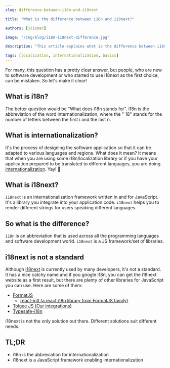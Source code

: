 ```yaml
---
slug: difference-between-i18n-and-i18next

title: "What is the difference between i18n and i18next?"

authors: [jcizmar]

image: "/img/blog/i18n-i18next-difference.jpg"

description: "This article explains what is the difference between i18n (abbr. internationalization) and i18next (JavaScript framework enabling internationalization)."

tags: [localization, internationalization, basics]
---
```


For many, this question has a pretty clear answer, but people, who are new to software development or who started to use
i18next as the first choice, can be mistaken. So let's make it clear!

<!--truncate-->

## What is i18n?

The better question would be "What does i18n stands for". i18n is the abbreviation of the word internationalization, where the "
18" stands for the number of letters between the first i and the last n.

## What is internationalization?

It's the process of designing the software application so that it can be adapted to various languages and regions.
What does it mean? It means that when you are using some i18n/localization library or if you have your application
prepared to be translated to different languages, you are doing [internationalization](/blog/localization-basics-S01E01). Yay! 🎉

## What is i18next?

`i18next` is an internationalization framework written in and for JavaScript. It's a library you integrate into your
application code. `i18next` helps you to render different strings for users speaking different languages.

## So what is the difference?

`i18n` is an abbreviation that is used across all the programming languages and software development
world. `i18next` is a JS framework/set of libraries.

## i18next is not a standard

Although [i18next](/blog/super-fast-react-localization-i18n-with-i18next-and-tolgee) is currently used by many developers, it's not a standard. It has a nice catchy name and
if you google i18n, you can get the i18next website as a first result, but there are plenty of other libraries for
JavaScript you can use. Here are some of them:

- [FormatJS](https://formatjs.io/)
  - [react-intl (a react i18n library from FormatJS family)](https://formatjs.io/docs/react-intl/)
- [Tolgee JS (Our integrations)](/integrations/all)
- [Typesafe-i18n](https://github.com/ivanhofer/typesafe-i18n)

i18next is not the only solution out there. Different solutions suit different needs.

## TL;DR

- i18n is the abbreviation for internationalization
- i18next is a JavaScript framework enabling internationalization
